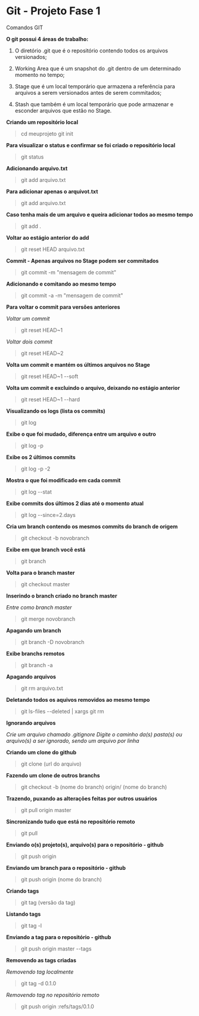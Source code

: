 Git - Projeto Fase 1
================================================

Comandos GIT


**O git possui 4 áreas de trabalho:**

1. O diretório .git que é o repositório contendo todos os arquivos versionados;

2. Working Area que é um snapshot do .git dentro de um determinado momento no tempo;

3. Stage que é um local temporário que armazena a referência para arquivos a serem versionados antes de serem commitados;

4. Stash que também é um local temporário que pode armazenar e esconder arquivos que estão no Stage.


**Criando um repositório local**
>cd meuprojeto
>git init

**Para visualizar o status e confirmar se foi criado o repositório local**
>git status

**Adicionando arquivo.txt**
>git add arquivo.txt 

**Para adicionar apenas o arquivot.txt**
>git add arquivo.txt 

**Caso tenha mais de um arquivo e queira adicionar todos ao mesmo tempo**
>git add .

**Voltar ao estágio anterior do add**
>git reset HEAD arquivo.txt

**Commit - Apenas arquivos no Stage podem ser commitados**
>git commit -m "mensagem de commit"

**Adicionando e comitando ao mesmo tempo**
>git commit -a -m "mensagem de commit"

**Para voltar o commit para versões anteriores**

*Voltar um commit*
>git reset HEAD~1

*Voltar dois commit*
>git reset HEAD~2


**Volta um commit e mantém os últimos arquivos no Stage**
>git reset HEAD~1 --soft

**Volta um commit e excluindo o arquivo, deixando no estágio anterior**
>git reset HEAD~1 --hard

**Visualizando os logs (lista os commits)**
>git log

**Exibe o que foi mudado, diferença entre um arquivo e outro**
>git log -p

**Exibe os 2 últimos commits**
>git log -p -2

**Mostra o que foi modificado em cada commit**
>git log --stat


**Exibe commits dos últimos 2 dias até o momento atual**
>git log --since=2.days

**Cria um branch contendo os mesmos commits do branch de origem**
>git checkout -b novobranch 

**Exibe em que branch você está**
>git branch

**Volta para o branch master**
>git checkout master

**Inserindo o branch criado no branch master**

*Entre como branch master*
>git merge novobranch


**Apagando um branch**
>git branch -D novobranch

**Exibe branchs remotos**
>git branch -a

**Apagando arquivos**
>git rm arquivo.txt

**Deletando todos os aquivos removidos ao mesmo tempo**
>git ls-files --deleted | xargs git rm

**Ignorando arquivos**

*Crie um arquivo chamado .gitignore*
*Digite o caminho da(s) pasta(s) ou arquivo(s) a ser ignorado, sendo um arquivo por linha*


**Criando um clone do github**
>git clone (url do arquivo)

**Fazendo um clone de outros branchs**
>git checkout -b (nome do branch) origin/ (nome do branch)

**Trazendo, puxando as alterações feitas por outros usuários**
>git pull origin master

**Sincronizando tudo que está no repositório remoto**
>git pull

**Enviando o(s) projeto(s), arquivo(s) para o repositório - github**
>git push origin

**Enviando um branch para o repositório - github**
>git push origin (nome do branch)

**Criando tags**
>git tag (versão da tag) 

**Listando tags**
>git tag -l

**Enviando a tag para o repositório - github**
>git push origin master --tags

**Removendo as tags criadas**

*Removendo tag localmente*
>git tag -d 0.1.0

*Removendo tag no repositório remoto*
>git push origin :refs/tags/0.1.0


